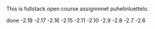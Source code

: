 This is fullstack open course assignmnet puhelinluettelo.

done
-2.18
-2.17
-2.16
-2.15
-2.11
-2.10
-2.9
-2.8
-2.7
-2.6
